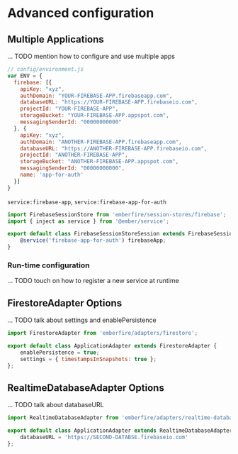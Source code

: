 # Advanced configuration

## Multiple Applications

... TODO mention how to configure and use multiple apps

```js
// config/environment.js
var ENV = {
  firebase: [{
    apiKey: "xyz",
    authDomain: "YOUR-FIREBASE-APP.firebaseapp.com",
    databaseURL: "https://YOUR-FIREBASE-APP.firebaseio.com",
    projectId: "YOUR-FIREBASE-APP",
    storageBucket: "YOUR-FIREBASE-APP.appspot.com",
    messagingSenderId: "00000000000"
  }, {
    apiKey: "xyz",
    authDomain: "ANOTHER-FIREBASE-APP.firebaseapp.com",
    databaseURL: "https://ANOTHER-FIREBASE-APP.firebaseio.com",
    projectId: "ANOTHER-FIREBASE-APP",
    storageBucket: "ANOTHER-FIREBASE-APP.appspot.com",
    messagingSenderId: "00000000000",
    name: 'app-for-auth'
  }]
}
```

`service:firebase-app`, `service:firebase-app-for-auth`

```js
import FirebaseSessionStore from 'emberfire/session-stores/firebase';
import { inject as service } from '@ember/service';

export default class FirebaseSessionStoreSession extends FirebaseSessionStore {
    @service('firebase-app-for-auth') firebaseApp;
}
```

### Run-time configuration

... TODO touch on how to register a new service at runtime

## FirestoreAdapter Options

... TODO talk about settings and enablePersistence

```js
import FirestoreAdapter from 'emberfire/adapters/firestore';

export default class ApplicationAdapter extends FirestoreAdapter {
    enablePersistence = true;
    settings = { timestampsInSnapshots: true };
};
```

## RealtimeDatabaseAdapter Options

... TODO talk about databaseURL

```js
import RealtimeDatabaseAdapter from 'emberfire/adapters/realtime-database';

export default class ApplicationAdapter extends RealtimeDatabaseAdapter {
    databaseURL = 'https://SECOND-DATABSE.firebaseio.com'
};
```